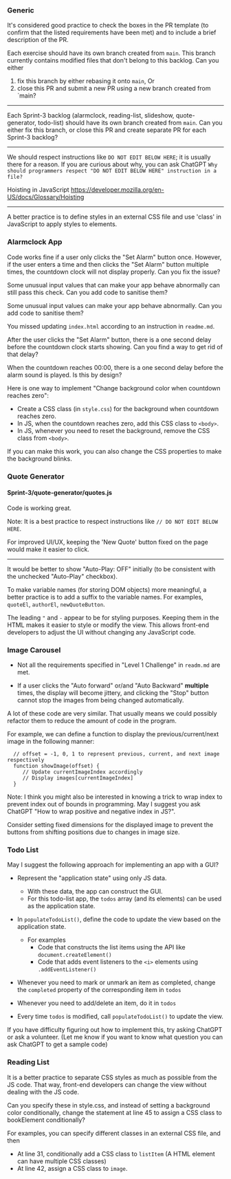 ### Generic

It's considered good practice to check the boxes in the PR template (to confirm that the listed requirements have been met) and to include a brief description of the PR.


Each exercise should have its own branch created from `main`. This branch currently contains modified files that don't belong to this backlog. Can you either
1. fix this branch by either rebasing it onto `main`, Or
2. close this PR and submit a new PR using a new branch created from `main?

---

Each Sprint-3 backlog (alarmclock, reading-list, slideshow, quote-generator, todo-list) should have its own branch created from `main`. Can you either fix this branch, or close this PR and create separate PR for each Sprint-3 backlog?

---

We should respect instructions like `DO NOT EDIT BELOW HERE`; it is usually there for a reason. If you are curious about why, you can ask ChatGPT `Why should programmers respect "DO NOT EDIT BELOW HERE" instruction in a file?`


Hoisting in JavaScript 
https://developer.mozilla.org/en-US/docs/Glossary/Hoisting


---

A better practice is to define styles in an external CSS file and use 'class' in JavaScript to apply styles to elements.


### Alarmclock App

Code works fine if a user only clicks the "Set Alarm" button once.
However, if the user enters a time and then clicks the "Set Alarm" button multiple times, the countdown clock will not display properly.
Can you fix the issue?

Some unusual input values that can make your app behave abnormally can still pass this check. Can you add code to sanitise them?

Some unusual input values can make your app behave abnormally. Can you add code to sanitise them?

You missed updating `index.html` according to an instruction in `readme.md`.

After the user clicks the "Set Alarm" button, there is a one second delay before the countdown clock starts showing. Can you find a way to get rid of that delay? 

When the countdown reaches 00:00, there is a one second delay before the alarm sound is played. Is this by design?

Here is one way to implement "Change background color when countdown reaches zero":
- Create a CSS class (in `style.css`) for the background when countdown reaches zero.
- In JS, when the countdown reaches zero, add this CSS class to `<body>`.
- In JS, whenever you need to reset the background, remove the CSS class from `<body>`.

If you can make this work, you can also change the CSS properties to make the background blinks.

### Quote Generator

#### Sprint-3/quote-generator/quotes.js
Code is working great. 

Note: It is a best practice to respect instructions like `// DO NOT EDIT BELOW HERE`.

For improved UI/UX, keeping the 'New Quote' button fixed on the page would make it easier to click.


---

It would be better to show "Auto-Play: OFF" initially (to be consistent with the unchecked "Auto-Play" checkbox).

To make variable names (for storing DOM objects) more meaningful, a better practice is to add a suffix to the variable names. For examples, `quoteEl`, `authorEl`, `newQuoteButton`.

The leading `"` and `-` appear to be for styling purposes. Keeping them in the HTML makes it easier to style or modify the view. This allows front-end developers to adjust the UI without changing any JavaScript code.

### Image Carousel

- Not all the requirements specified in "Level 1 Challenge" in `readm.md` are met.

- If a user clicks the "Auto forward" or/and "Auto Backward" **multiple** times, the display will become jittery, and clicking the "Stop" button cannot stop the images from being changed automatically.


A lot of these code are very similar. That usually means we could possibly refactor them to reduce the amount of code in the program.

For example, we can define a function to display the previous/current/next image in the following manner:
```
  // offset = -1, 0, 1 to represent previous, current, and next image respectively
  function showImage(offset) { 
     // Update currentImageIndex accordingly
     // Display images[currentImageIndex]
  }
```

Note: I think you might also be interested in knowing a trick to wrap index to prevent index out of bounds in programming.
May I suggest you ask ChatGPT "How to wrap positive and negative index in JS?".


Consider setting fixed dimensions for the displayed image to prevent the buttons from shifting positions due to changes in image size.

### Todo List

May I suggest the following approach for implementing an app with a GUI?
- Represent the "application state" using only JS data.
  - With these data, the app can construct the GUI.
  - For this todo-list app, the `todos` array (and its elements) can be used as the application state.

- In `populateTodoList()`, define the code to update the view based on the application state.
  - For examples
    - Code that constructs the list items using the API like `document.createElement()`
    - Code that adds event listeners to the `<i>` elements using `.addEventListener()`

- Whenever you need to mark or unmark an item as completed, change the `completed` property of the corresponding item in `todos`
- Whenever you need to add/delete an item, do it in `todos`
- Every time `todos` is modified, call `populateTodoList()` to update the view.

If you have difficulty figuring out how to implement this, try asking ChatGPT or ask a volunteer.
(Let me know if you want to know what question you can ask ChatGPT to get a sample code)

### Reading List
It is a better practice to separate CSS styles as much as possible from the JS code. That way, front-end developers can change the view without dealing with the JS code.

Can you specify these in style.css, and instead of setting a background color conditionally, change the statement at line 45 to assign a CSS class to bookElement conditionally?

For examples, you can specify different classes in an external CSS file, and then
- At line 31, conditionally add a CSS class to `listItem` (A HTML element can have multiple CSS classes) 
- At line 42, assign a CSS class to `image`.


